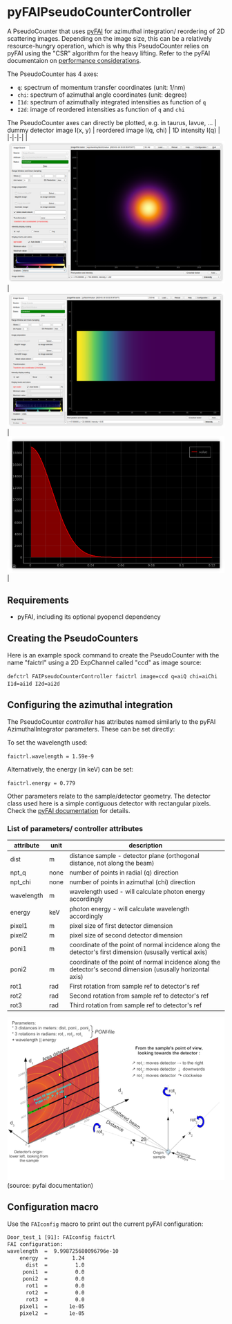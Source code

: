 # pyFAIPseudoCounterController

A PseudoCounter that uses [pyFAI](https://pyfai.readthedocs.io/) for azimuthal integration/ reordering of 2D scattering images. Depending on the image size, this can be a relatively resource-hungry operation, which is why this PseudoCounter relies on pyFAI using the "CSR" algorithm for the heavy lifting. Refer to the pyFAI documentaion on [performance considerations](https://pyfai.readthedocs.io/en/v2023.1/performance.html).

The PseudoCounter has 4 axes:
* `q`: spectrum of momentum transfer coordinates (unit: 1/nm)
* `chi`: spectrum of azimuthal angle coordinates (unit: degree)
* `I1d`: spectrum of azimuthally integrated intensities as function of `q`
* `I2d`: image of reordered intensities as function of `q` and `chi`

The PseudoCounter axes can directly be plotted, e.g. in taurus, lavue, ...
| dummy detector image I(x, y) | reordered image I(q, chi) | 1D intensity I(q) |
|-|-|-|
|![](doc/lavue_ccd.png) | ![](doc/lavue_ai2d.png) | ![](doc/taurus_ai1d.png) |


## Requirements

* pyFAI, including its optional pyopencl dependency

## Creating the PseudoCounters

Here is an example spock command to create the PseudoCounter with the name "faictrl" using a 2D ExpChannel called "ccd" as image source:

`defctrl FAIPseudoCounterController faictrl image=ccd q=aiQ chi=aiChi I1d=ai1d I2d=ai2d`

## Configuring the azimuthal integration

The PseudoCounter _controller_ has attributes named similarly to the pyFAI AzimuthalIntegrator parameters. These can be set directly:

To set the wavelength used:

`faictrl.wavelength = 1.59e-9`

Alternatively, the energy (in keV) can be set:

`faictrl.energy = 0.779`

Other parameters relate to the sample/detector geometry. The detector class used here is a simple contiguous detector with rectangular pixels. Check the [pyFAI documentation](https://pyfai.readthedocs.io/) for details.

### List of parameters/ controller attributes

| attribute | unit | description |
| - | - | - |
| dist | m | distance sample - detector plane (orthogonal distance, not along the beam)
| npt_q | none | number of points in radial (q) direction
| npt_chi | none | number of points in azimuthal (chi) direction
| wavelength | m | wavelength used - will calculate photon energy accordingly
| energy | keV | photon energy - will calculate wavelength accordingly
| pixel1 | m | pixel size of first detector dimension
| pixel2 | m | pixel size of second detector dimension
| poni1 | m | coordinate of the point of normal incidence along the detector's first dimension (ususally vertical axis)
| poni2 | m | coordinate of the point of normal incidence along the detector's second dimension (ususally horizontal axis)
| rot1 | rad | First rotation from sample ref to detector's ref
| rot2 | rad | Second rotation from sample ref to detector's ref
| rot3 | rad | Third rotation from sample ref to detector's ref

![Sample/ detector geometry illustration from pyfai.readthedocs.io](doc/PONI.png)
(source: pyfai documentation)

## Configuration macro

Use the `FAIconfig` macro to print out the current pyFAI configuration:

```
Door_test_1 [91]: FAIconfig faictrl
FAI configuration:
wavelength  =  9.998725680096796e-10
    energy  =        1.24
      dist  =         1.0
     poni1  =         0.0
     poni2  =         0.0
      rot1  =         0.0
      rot2  =         0.0
      rot3  =         0.0
    pixel1  =       1e-05
    pixel2  =       1e-05
```
